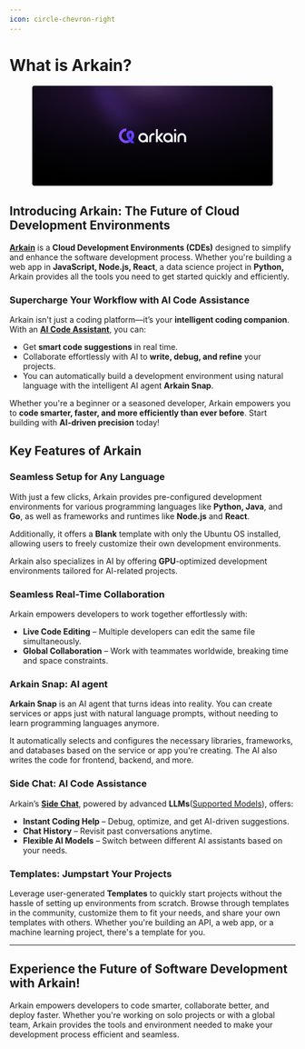 ```yaml
---
icon: circle-chevron-right
---
```


# What is Arkain?

<figure><img src="../.gitbook/assets/What is Arkain_.png" alt=""><figcaption></figcaption></figure>

## Introducing Arkain: The Future of **Cloud Development Environments**&#x20;

[**Arkain**](https://arkain.io) is a **Cloud Development Environments (CDEs)** designed to simplify and enhance the software development process. Whether you're building a web app in **JavaScript, Node.js, React**, a data science project in **Python,** Arkain provides all the tools you need to get started quickly and efficiently.

### **Supercharge Your Workflow with AI Code Assistance**

Arkain isn't just a coding platform—it’s your **intelligent coding companion**. With an [**AI Code Assistant**](../user-guide/arkain-ai/what-is-arkain-snap.md), you can:

* Get **smart code suggestions** in real time.
* Collaborate effortlessly with AI to **write, debug, and refine** your projects.
* You can automatically build a development environment using natural language with the intelligent AI agent **Arkain Snap**.

Whether you're a beginner or a seasoned developer, Arkain empowers you to **code smarter, faster, and more efficiently than ever before**. Start building with **AI-driven precision** today!&#x20;



## **Key Features of Arkain**

### **Seamless Setup for Any Language**&#x20;

With just a few clicks, Arkain provides pre-configured development environments for various programming languages like **Python, Java**, and **Go**, as well as frameworks and runtimes like **Node.js** and **React**.&#x20;

Additionally, it offers a **Blank** template with only the Ubuntu OS installed, allowing users to freely customize their own development environments.&#x20;

Arkain also specializes in AI by offering **GPU**-optimized development environments tailored for AI-related projects.

### **Seamless Real-Time Collaboration**&#x20;

Arkain empowers developers to work together effortlessly with:

* **Live Code Editing** – Multiple developers can edit the same file simultaneously.
* **Global Collaboration** – Work with teammates worldwide, breaking time and space constraints.

### **Arkain Snap:** AI agent

**Arkain Snap** is an AI agent that turns ideas into reality. You can create services or apps just with natural language prompts, without needing to learn programming languages anymore.

It automatically selects and configures the necessary libraries, frameworks, and databases based on the service or app you're creating. The AI also writes the code for frontend, backend, and more.

### **Side Chat: AI Code Assistance**

Arkain’s [**Side Chat**](../user-guide/arkain-ai/side-chat/), powered by advanced **LLMs**([Supported Models](../user-guide/arkain-ai/supported-models.md)), offers:

* **Instant Coding Help** – Debug, optimize, and get AI-driven suggestions.
* **Chat History** – Revisit past conversations anytime.
* **Flexible AI Models** – Switch between different AI assistants based on your needs.

### **Templates: Jumpstart Your Projects**&#x20;

Leverage user-generated **Templates** to quickly start projects without the hassle of setting up environments from scratch. Browse through templates in the community, customize them to fit your needs, and share your own templates with others. Whether you're building an API, a web app, or a machine learning project, there's a template for you.

***

## **Experience the Future of Software Development with Arkain!**

Arkain empowers developers to code smarter, collaborate better, and deploy faster. Whether you're working on solo projects or with a global team, Arkain provides the tools and environment needed to make your development process efficient and seamless.
